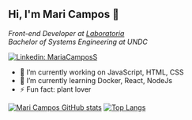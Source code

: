 <h2> Hi, I'm Mari Campos 👋</h2>

<p><em>Front-end Developer at <a href="https://www.laboratoria.la/"> Laboratoria </a></br>Bachelor of Systems Engineering at UNDC</em></p>

[![Linkedin: MariaCamposS](https://img.shields.io/badge/-MariaCamposS-blue?style=flat-square&logo=Linkedin&logoColor=white&link=https://www.linkedin.com/in/mariacamposs/)](https://www.linkedin.com/in/mariacamposs/)

- 🔭 I’m currently working on JavaScript, HTML, CSS
- 🌱 I’m currently learning Docker, React, NodeJs
- ⚡ Fun fact: plant lover

[![Mari Campos GitHub stats](https://github-readme-stats.vercel.app/api?username=mariacamposs&count_private=true&show_icons=true&theme=buefy)](https://github.com/mariacamposs/github-readme-stats)
[![Top Langs](https://github-readme-stats.vercel.app/api/top-langs/?username=mariacamposs&layout=compact)](https://github.com/mariacamposs/github-readme-stats)



<!--
**MariaCamposs/MariaCamposs** is a ✨ _special_ ✨ repository because its `README.md` (this file) appears on your GitHub profile.

Here are some ideas to get you started:

- 🔭 I’m currently working on ...
- 🌱 I’m currently learning ...
- 👯 I’m looking to collaborate on ...
- 🤔 I’m looking for help with ...
- 💬 Ask me about ...
- 📫 How to reach me: ...
- 😄 Pronouns: ...
- ⚡ Fun fact: ...
-->
